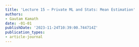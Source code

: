 ```yaml
---
title: 'Lecture 15 — Private ML and Stats: Mean Estimation'
authors:
- Gautam Kamath
date: -01-01
publishDate: '2023-11-24T10:39:00.744714Z'
publication_types:
- article-journal
---
```

